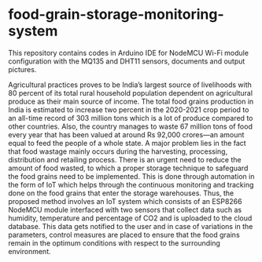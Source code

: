 # food-grain-storage-monitoring-system
This repository contains codes in Arduino IDE for NodeMCU Wi-Fi module configuration with the MQ135 and DHT11 sensors, documents and output pictures.  

Agricultural practices proves to be India’s largest source of livelihoods with 80 percent of its total rural household population dependent on agricultural produce as their main source of income. The total food grains production in India is estimated to increase two percent in the 2020-2021 crop period to an all-time record of 303 million tons which is a lot of produce compared to other countries. Also, the country manages to waste 67 million tons of food every year that has been valued at around Rs 92,000 crores—an amount equal to feed the people of a whole state. A major problem lies in the fact that food wastage mainly occurs during the harvesting, processing, distribution and retailing process. There is an urgent need to reduce the amount of food wasted, to which a proper storage technique to safeguard the food grains need to be implemented. This is done through automation in the form of IoT which helps through the continuous monitoring and tracking done on the food grains that enter the storage warehouses. Thus, the proposed method involves an IoT system which consists of an ESP8266 NodeMCU module interfaced with two sensors that collect data such as humidity, temperature and percentage of CO2 and is uploaded to the cloud database. This data gets notified to the user and in case of variations in the parameters, control measures are placed to ensure that the food grains remain in the optimum conditions with respect to the surrounding environment.
